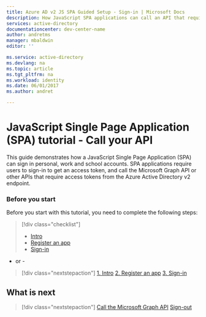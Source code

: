 ```yaml
---
title: Azure AD v2 JS SPA Guided Setup - Sign-in | Microsoft Docs
description: How JavaScript SPA applications can call an API that require access tokens by Azure Active Directory v2 endpoint
services: active-directory
documentationcenter: dev-center-name
author: andretms
manager: mbaldwin
editor: ''

ms.service: active-directory
ms.devlang: na
ms.topic: article
ms.tgt_pltfrm: na
ms.workload: identity 
ms.date: 06/01/2017
ms.author: andret

---
```

# JavaScript Single Page Application (SPA) tutorial - Call your API 

This guide demonstrates how a JavaScript Single Page Application (SPA) can sign in personal, work and school accounts. SPA applications require users to sign-in to get an access token, and call the Microsoft Graph API or other APIs that require access tokens from the Azure Active Directory v2 endpoint.

### Before you start

Before you start with this tutorial, you need to complete the following steps:


> [!div class="checklist"]
> * [Intro](active-directory-javascriptspa-intro.md) 
> * [Register an app](active-directory-javascriptspa-register-app.md)
> * [Sign-in](active-directory-javascriptspa-sign-in.md)

- or - 

> [!div class="nextstepaction"]
> [1. Intro](active-directory-javascriptspa-intro.md) [2. Register an app](active-directory-javascriptspa-register-app.md) [3. Sign-in](active-directory-javascriptspa-sign-in.md)

## What is next

> [!div class="nextstepaction"]
> [Call the Microsoft Graph API](active-directory-javascriptspa-call-graph-api.md) [Sign-out](active-directory-javascriptspa-sign-out.md)